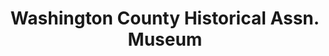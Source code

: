 ---
layout: repo
title: "Washington County Historical Assn. Museum"
id: 11350
permalink: repos/11350/
---
